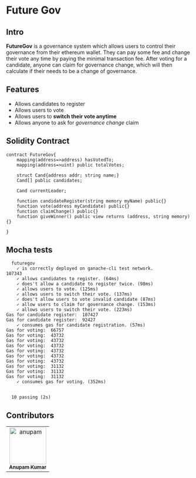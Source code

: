 # Future Gov
## Intro
**FutureGov** is a governance system which allows users to control their governance from their ethereum wallet. They can pay some fee and change their vote any time by paying the minimal transaction fee. After voting for a candidate, anyone can claim for governance change, which will then calculate if their needs to be a change of governance.

## Features
 - Allows candidates to register
 - Allows users to vote 
 - Allows users to **switch their vote anytime**
 - Allows anyone to ask for *governance change* claim

## Solidity Contract
```
contract FutureGov{
	mapping(address=>address) hasVotedTo;
	mapping(address=>uint) public totalVotes;

	struct Cand{address addr; string name;}
	Cand[] public candidates;

	Cand currentLeader;
	
	function candidateRegister(string memory myName) public{}
	function vote(address myCandidate) public{}
	function claimChange() public{}
	function giveWinner() public view returns (address, string memory){}

}
```

## Mocha tests
```
  futuregov
    ✓ is correctly deployed on ganache-cli test network.
107343
    ✓ allows candidates to register. (64ms)
    ✓ does't allow a candidate to register twice. (98ms)
    ✓ allows users to vote. (125ms)
    ✓ allows users to switch their vote. (137ms)
    ✓ does't allow users to vote invalid candidate (87ms)
    ✓ allow users to claim for governance change. (153ms)
    ✓ allows users to switch their vote. (223ms)
Gas for candidate register:  107427
Gas for candidate register:  92427
    ✓ consumes gas for candidate registration. (57ms)
Gas for voting:  66757
Gas for voting:  43732
Gas for voting:  43732
Gas for voting:  43732
Gas for voting:  43732
Gas for voting:  43732
Gas for voting:  43732
Gas for voting:  31132
Gas for voting:  31132
Gas for voting:  31132
    ✓ consumes gas for voting. (352ms)


  10 passing (2s)

```

## Contributors
<table><tr><td align="center">
        <a href="https://github.com/akcgjc007">
            <img src="https://avatars2.githubusercontent.com/u/56300182" width="100;" alt="anupam"/>
            <br />
            <sub><b>Anupam Kumar</b></sub>
        </a>
    </td></tr>
</table>
